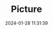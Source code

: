 ---
weight: 1
images:
- /images/edited/278.jpeg
title: Picture
date: 2024-01-28 11:31:39
tags: [luminarneo,work,ilce7m3]
---